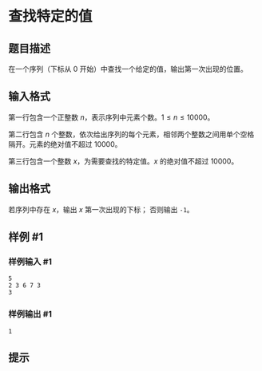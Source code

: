 # 查找特定的值

## 题目描述

在一个序列（下标从 $0$ 开始）中查找一个给定的值，输出第一次出现的位置。

## 输入格式

第一行包含一个正整数 $n$，表示序列中元素个数。$1 \le n \le 10000$。

第二行包含 $n$ 个整数，依次给出序列的每个元素，相邻两个整数之间用单个空格隔开。元素的绝对值不超过 $10000$。

第三行包含一个整数 $x$，为需要查找的特定值。$x$ 的绝对值不超过 $10000$。

## 输出格式

若序列中存在 $x$，输出 $x$ 第一次出现的下标；  否则输出 `-1`。

## 样例 #1

### 样例输入 #1
```
5
2 3 6 7 3
3
```

### 样例输出 #1

```
1
```

## 提示


